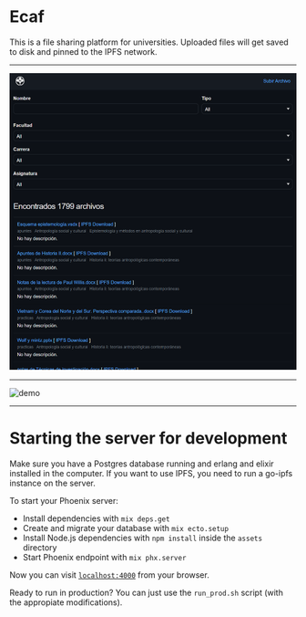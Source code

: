 # Ecaf

This is a file sharing platform for universities. Uploaded files will get saved to disk and pinned to the IPFS network.

<hr>

![demo](demo.png)

<hr>

![demo](demo_mobile.png)

<hr>

# Starting the server for development

Make sure you have a Postgres database running and erlang and elixir installed in the computer. If you want to use IPFS, you need to run a go-ipfs instance on the server.

To start your Phoenix server:

  * Install dependencies with `mix deps.get`
  * Create and migrate your database with `mix ecto.setup`
  * Install Node.js dependencies with `npm install` inside the `assets` directory
  * Start Phoenix endpoint with `mix phx.server`

Now you can visit [`localhost:4000`](http://localhost:4000) from your browser.

Ready to run in production? You can just use the `run_prod.sh` script (with the appropiate modifications).
